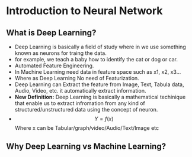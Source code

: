 # Introduction to Neural Network

## What is Deep Learning?
- Deep Learning is basically a field of study where in we use something known as neurons for traing the data.
- for example, we teach a baby how to identify the cat or dog or car.
- Automated Feature Engineering.
- In Machine Learning need data in feature space such as x1, x2, x3... 
- Where as Deep Learning No need of Featurization.
- Deep Learning can Extract the feature from Image, Text, Tabula data, Audio, Video, etc. it automatically extract information.
- **New Definition:** Deep Learning is basically a mathematical techinique that enable us to extract infromation from any kind of structured/unstructured data using the concept of neuron.
- $$ Y = f(x) $$ Where x can be Tabular/graph/video/Audio/Text/Image etc

## Why Deep Learning vs Machine Learning?

## 